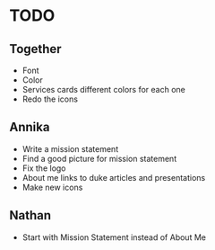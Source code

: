 # TODO

## Together

- Font
- Color
- Services cards different colors for each one
- Redo the icons

## Annika

- Write a mission statement
- Find a good picture for mission statement
- Fix the logo
- About me links to duke articles and presentations
- Make new icons

## Nathan

- Start with Mission Statement instead of About Me



